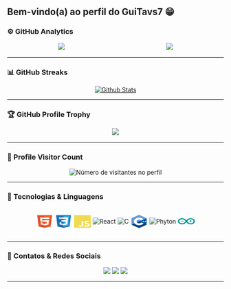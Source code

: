 ## Bem-vindo(a) ao perfil do GuiTavs7 😁

### ⚙️ GitHub Analytics

<div align="center" style="display: flex; justify-content: space-between;">
    <a href="https://github.com/GuiTavs7" style="flex: 1;">
        <img height="180em" src="https://github-readme-stats.vercel.app/api?username=GuiTavs7&show_icons=true&theme=tokyonight&include_all_commits=true&count_private=true"/>
    </a>
    <a href="https://github.com/GuiTavs7" style="flex: 1;">
        <img height="180em" src="https://github-readme-stats.vercel.app/api/top-langs/?username=GuiTavs7&layout=compact&langs_count=6&theme=tokyonight"/>
    </a>
</div>

--- 

### 📊 GitHub Streaks

<div align="center" style="display: flex; justify-content: space-between;">
    <a href="https://github.com/GuiTavs7" style="flex: 1;">
        <img height="180em" src="https://github-readme-streak-stats.herokuapp.com/?user=GuiTavs7&theme=tokyonight" alt="Github Stats"/>
    </a>
</div>

--- 

### 🏆 GitHub Profile Trophy

<p align="center">
  <a
    href="https://github.com/ryo-ma/github-profile-trophy"
    title="repositório de troféus"
  >
    <img
      width="800"
      src="https://github-profile-trophy.vercel.app/?username=GuiTavs7&column=8&theme=darkhub&no-frame=true&no-bg=true"
    />
  </a>
</p>

---

<div>
  <h3><b>📍 Profile Visitor Count</b></h3>
</div>

<p align="center">
  <img
    src="https://visitor-badge.laobi.icu/badge?page_id=GuiTavs7"
    alt="Número de visitantes no perfil"
  />
</p>

---

### 👾 Tecnologias & Linguagens

<div align="center" style="display: inline_block"><br>
  <img align="center" alt="HTML" height="30" width="40" src="https://raw.githubusercontent.com/devicons/devicon/master/icons/html5/html5-original.svg">
  <img align="center" alt="CSS" height="30" width="40" src="https://raw.githubusercontent.com/devicons/devicon/master/icons/css3/css3-original.svg">
  <img align="center" alt="Js" height="30" width="40" src="https://raw.githubusercontent.com/devicons/devicon/master/icons/javascript/javascript-plain.svg">
  <img align="center" alt="React" height="30" width="40" src="https://cdn.jsdelivr.net/gh/devicons/devicon/icons/react/react-original.svg">
  <img align="center" alt="C" width="40" height="40" src="https://github.com/user-attachments/assets/4f1a13d3-88f6-4836-8d2a-e757f8f2ca34"/>
  <img align="center" alt="C++" height="30" width="40" src="https://raw.githubusercontent.com/devicons/devicon/master/icons/cplusplus/cplusplus-original.svg">
  <img align="center" alt="Phyton" height="30" width="40" src="https://cdn.jsdelivr.net/gh/devicons/devicon@latest/icons/python/python-original.svg" />
  <img align="center" alt="Arduino" height="30" width="40" src="https://raw.githubusercontent.com/devicons/devicon/master/icons/arduino/arduino-original.svg">
 
</div>
 
 <br>

---
 
  ###  👤 Contatos & Redes Sociais
 
<div align="center"> 
 
  <a href ="https://mail.google.com/mail/u/0/#inbox"><img src="https://img.shields.io/badge/-Gmail-%23333?style=for-the-badge&logo=gmail&logoColor=white" target="_blank"></a>
  <a href="https://www.linkedin.com/in/guilherme-tavares-439238188/"><img src="https://img.shields.io/badge/-LinkedIn-%230077B5?style=for-the-badge&logo=linkedin&logoColor=white" target="_blank"></a> 
  <a href="https://linktr.ee/gui_tavs7"><img src="https://img.shields.io/badge/linktree-39E09B?style=for-the-badge&logo=linktree&logoColor=white" target="_blank"></a>

---
 
</div>
